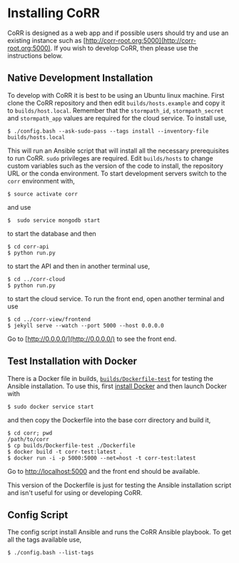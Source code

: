 # Installing CoRR

CoRR is designed as a web app and if possible users should try and use
an existing instance such as
[http://corr-root.org:5000](http://corr-root.org:5000). If you wish to
develop CoRR, then please use the instructions below.

## Native Development Installation

To develop with CoRR it is best to be using an Ubuntu linux
machine. First clone the CoRR repository and then edit
`builds/hosts.example` and copy it to `builds/host.local`. Remember
that the `stormpath_id`, `stormpath_secret` and `stormpath_app` values
are required for the cloud service. To install use,

    $ ./config.bash --ask-sudo-pass --tags install --inventory-file builds/hosts.local

This will run an Ansible script that will install all the necessary
prerequisites to run CoRR. `sudo` privileges are required. Edit
`builds/hosts` to change custom variables such as the version of the
code to install, the repository URL or the conda environment. To start
development servers switch to the `corr` environment with,

    $ source activate corr

and use

    $  sudo service mongodb start

to start the database and then

    $ cd corr-api
    $ python run.py

to start the API and then in another terminal use,

    $ cd ../corr-cloud
    $ python run.py

to start the cloud service. To run the front end, open another
terminal and use

    $ cd ../corr-view/frontend
    $ jekyll serve --watch --port 5000 --host 0.0.0.0

Go to [http://0.0.0.0/](http://0.0.0.0/) to see the front end.

## Test Installation with Docker

There is a Docker file in builds,
[`builds/Dockerfile-test`](builds/Dockerfile-test) for testing the
Ansible installation. To use this, first
[install Docker](https://docs.docker.com/engine/installation/linux/ubuntulinux/)
and then launch Docker with

    $ sudo docker service start

and then copy the Dockerfile into the base corr directory and build
it,

    $ cd corr; pwd
    /path/to/corr
    $ cp builds/Dockerfile-test ./Dockerfile
    $ docker build -t corr-test:latest .
    $ docker run -i -p 5000:5000 --net=host -t corr-test:latest

Go to [http://localhost:5000](http://localhost:4000) and the front end
should be available.

This version of the Dockerfile is just for testing the Ansible
installation script and isn't useful for using or developing CoRR.

## Config Script

The config script install Ansible and runs the CoRR Ansible playbook. To get all the
tags available use,

    $ ./config.bash --list-tags
